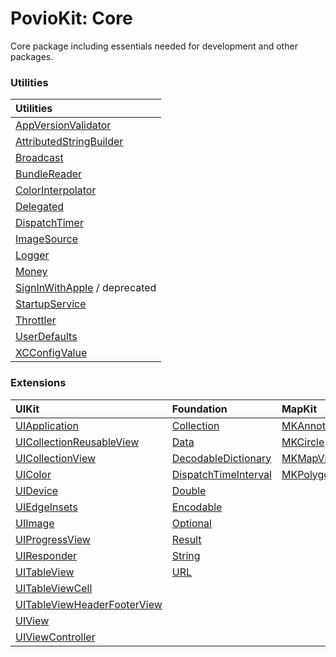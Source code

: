 # PovioKit: Core

Core package including essentials needed for development and other packages.

### Utilities

| Utilities |
| :--- |
| [AppVersionValidator](/Sources/Core/Utilities/AppVersionValidator/AppVersionValidator.swift) |
| [AttributedStringBuilder](Utilities/AttributedStringBuilder) |
| [Broadcast](Utilities/Broadcast) |
| [BundleReader](/Sources/Core/Utilities/BundleReader/BundleReader.swift) |
| [ColorInterpolator](Utilities/ColorInterpolator) |
| [Delegated](Utilities/Delegated) |
| [DispatchTimer](Utilities/DispatchTimer) |
| [ImageSource](/Sources/Core/Utilities/ImageSource/ImageSource.swift) |
| [Logger](Utilities/Logger) |
| [Money](Utilities/Money) |
| [SignInWithApple](Utilities/SignInWithApple) / deprecated |
| [StartupService](Utilities/StartupService) |
| [Throttler](Utilities/Throttler) |
| [UserDefaults](Utilities/PropertyWrapper/UserDefaults) |
| [XCConfigValue](Utilities/PropertyWrapper/XCConfigValue) |

### Extensions

| UIKit | Foundation | MapKit | Other |
| :--- | :--- | :--- | :--- |
| [UIApplication](/Sources/Core/Extensions/UIKit/UIApplication+PovioKit.swift) | [Collection](/Sources/Core/Extensions/Foundation/Collection+PovioKit.swift) | [MKAnnotationView](/Sources/Core/Extensions/MapKit/MKAnnotationView+PovioKit.swift) | [SKStoreReviewController](/Sources/Core/Extensions/Other/SKStoreReviewController+PovioKit.swift) |
| [UICollectionReusableView](/Sources/Core/Extensions/UIKit/UICollectionReusableView+PovioKit.swift) | [Data](/Sources/Core/Extensions/Foundation/Data+PovioKit.swift) | [MKCircle](/Sources/Core/Extensions/MapKit/MKCircle+PovioKit.swift) | |
| [UICollectionView](/Sources/Core/Extensions/UIKit/UICollectionView+PovioKit.swift) | [DecodableDictionary](/Sources/Core/Extensions/Foundation/DecodableDictionary+PovioKit.swift) | [MKMapView](/Sources/Core/Extensions/MapKit/MKMapView+PovioKit.swift) | |
| [UIColor](/Sources/Core/Extensions/UIKit/UIColor+PovioKit.swift) | [DispatchTimeInterval](/Sources/Core/Extensions/Foundation/DispatchTimeInterval+PovioKit.swift) | [MKPolygon](/Sources/Core/Extensions/MapKit/MKPolygon+PovioKit.swift) | |
| [UIDevice](/Sources/Core/Extensions/UIKit/UIDevice+PovioKit.swift) | [Double](/Sources/Core/Extensions/Foundation/Double+PovioKit.swift) | | |
| [UIEdgeInsets](/Sources/Core/Extensions/UIKit/UIEdgeInsets+PovioKit.swift) | [Encodable](/Sources/Core/Extensions/Foundation/Encodable+PovioKit.swift) | | |
| [UIImage](/Sources/Core/Extensions/UIKit/UIImage+PovioKit.swift) | [Optional](/Sources/Core/Extensions/Foundation/Optional+PovioKit.swift) | | |
| [UIProgressView](/Sources/Core/Extensions/UIKit/UIProgressView+PovioKit.swift) | [Result](/Sources/Core/Extensions/Foundation/Result+PovioKit.swift) | | |
| [UIResponder](/Sources/Core/Extensions/UIKit/UIResponder+PovioKit.swift) | [String](/Sources/Core/Extensions/Foundation/String+PovioKit.swift) | | |
| [UITableView](/Sources/Core/Extensions/UIKit/UITableView+PovioKit.swift) | [URL](/Sources/Core/Extensions/Foundation/URL+PovioKit.swift) | | |
| [UITableViewCell](/Sources/Core/Extensions/UIKit/UITableViewCell+PovioKit.swift) | | |
| [UITableViewHeaderFooterView](/Sources/Core/Extensions/UIKit/UITableViewHeaderFooterView+PovioKit.swift) | | |
| [UIView](/Sources/Core/Extensions/UIKit/UIView+PovioKit.swift) | | |
| [UIViewController](/Sources/Core/Extensions/UIKit/UIViewController+PovioKit.swift) | | |




